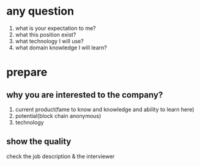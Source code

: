 # any question

1. what is your expectation to me?
2. what this position exist?
3. what technology I will use?
4. what domain knowledge I will learn?

# prepare

## why you are interested to the company?

1. current product(fame to know and knowledge and ability to learn here)
2. potential(block chain anonymous)
3. technology

## show the quality

check the job description & the interviewer
